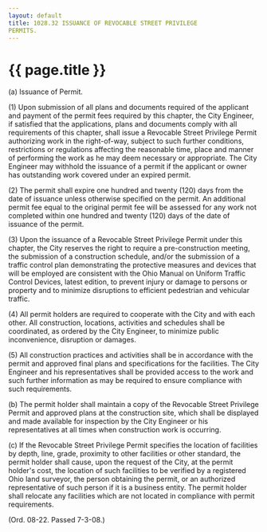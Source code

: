 ```yaml
---
layout: default 
title: 1028.32 ISSUANCE OF REVOCABLE STREET PRIVILEGE
PERMITS.
---
```


{{ page.title }}
================

​(a) Issuance of Permit.

​(1) Upon submission of all plans and documents required of the
applicant and payment of the permit fees required by this chapter, the
City Engineer, if satisfied that the applications, plans and documents
comply with all requirements of this chapter, shall issue a Revocable
Street Privilege Permit authorizing work in the right-of-way, subject to
such further conditions, restrictions or regulations affecting the
reasonable time, place and manner of performing the work as he may deem
necessary or appropriate. The City Engineer may withhold the issuance of
a permit if the applicant or owner has outstanding work covered under an
expired permit.

​(2) The permit shall expire one hundred and twenty (120) days from the
date of issuance unless otherwise specified on the permit. An additional
permit fee equal to the original permit fee will be assessed for any
work not completed within one hundred and twenty (120) days of the date
of issuance of the permit.

​(3) Upon the issuance of a Revocable Street Privilege Permit under this
chapter, the City reserves the right to require a pre-construction
meeting, the submission of a construction schedule, and/or the
submission of a traffic control plan demonstrating the protective
measures and devices that will be employed are consistent with the Ohio
Manual on Uniform Traffic Control Devices, latest edition, to prevent
injury or damage to persons or property and to minimize disruptions to
efficient pedestrian and vehicular traffic.

​(4) All permit holders are required to cooperate with the City and with
each other. All construction, locations, activities and schedules shall
be coordinated, as ordered by the City Engineer, to minimize public
inconvenience, disruption or damages.

​(5) All construction practices and activities shall be in accordance
with the permit and approved final plans and specifications for the
facilities. The City Engineer and his representatives shall be provided
access to the work and such further information as may be required to
ensure compliance with such requirements.

​(b) The permit holder shall maintain a copy of the Revocable Street
Privilege Permit and approved plans at the construction site, which
shall be displayed and made available for inspection by the City
Engineer or his representatives at all times when construction work is
occurring.

​(c) If the Revocable Street Privilege Permit specifies the location of
facilities by depth, line, grade, proximity to other facilities or other
standard, the permit holder shall cause, upon the request of the City,
at the permit holder's cost, the location of such facilities to be
verified by a registered Ohio land surveyor, the person obtaining the
permit, or an authorized representative of such person if it is a
business entity. The permit holder shall relocate any facilities which
are not located in compliance with permit requirements.

(Ord. 08-22. Passed 7-3-08.)
